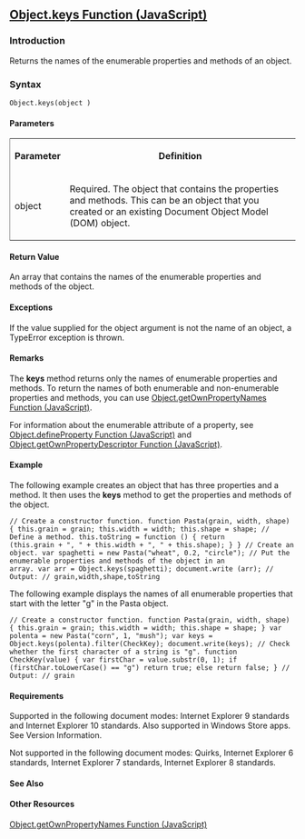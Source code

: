 ## [Object.keys Function (JavaScript)](Object.keys-Function.html)

### Introduction 

 Returns the names of the enumerable properties and methods of an object.

### Syntax 

```
Object.keys(object )
```

#### Parameters 

<div id="parametersSection" class="section" name="collapseableSection" style="">
  <div class="caption"></div>
  <div class="tableSection">
    <table width="50%" cellspacing="2" cellpadding="5" frame="lhs">
      <tr>
        <th>
          <p xmlns:util="util">
            Parameter
          </p>
        </th>
        <th>
          <p xmlns:util="util">
            Definition
          </p>
        </th>
      </tr>
      <tr>
        <td>
          <p xmlns:util="util">
            <span class="parameter" sdata="paramReference">object</span>
          </p>
        </td>
        <td>
          <p xmlns:util="util">
            Required. The object that contains the properties and methods. This can be an object that you created or an existing Document Object Model (DOM) object.
          </p>
        </td>
      </tr>
    </table>
  </div>
</div>

#### Return Value 

<div id="sectionSection0" class="section" name="collapseableSection" style="" expanded="true">
  <p xmlns:util="util">
    An array that contains the names of the enumerable properties and methods of the object.
  </p>
</div>

#### Exceptions 

<div id="ddueExceptionsSection" class="section" name="collapseableSection" style="">
  <p xmlns:util="util">
    If the value supplied for the <span class="parameter" sdata="paramReference">object</span> argument is not the name of an object, a <span sdata="langKeyword" value="TypeError"><span class=
    "keyword">TypeError</span></span> exception is thrown.
  </p>
</div>

#### Remarks 

<div id="languageReferenceRemarksSection" class="section" name="collapseableSection" style="">
  <p xmlns:util="util">
    The <b>keys</b> method returns only the names of enumerable properties and methods. To return the names of both enumerable and non-enumerable properties and methods, you can use <span sdata=
    "link"><a href="59f4b6b1-02be-44b3-a06c-a5ca8f70c3d8.htm">Object.getOwnPropertyNames Function (JavaScript)</a></span>.
  </p>
  <p xmlns:util="util">
    For information about the <span sdata="langKeyword" value="enumerable"><span class="keyword">enumerable</span></span> attribute of a property, see <span sdata="link"><a href=
    "c5d05346-940a-40c2-b12a-e8b25abc8d46.htm">Object.defineProperty Function (JavaScript)</a></span> and <span sdata="link"><a href=
    "8f0e1c90-c4f9-44c4-bf76-726bacecbc14.htm">Object.getOwnPropertyDescriptor Function (JavaScript)</a></span>.
  </p>
  <p xmlns:util="util"></p>
</div>

#### Example 

<p xmlns:util="util">
  The following example creates an object that has three properties and a method. It then uses the <b>keys</b> method to get the properties and methods of the object.
</p>

```
// Create a constructor function. function Pasta(grain, width, shape) { this.grain = grain; this.width = width; this.shape = shape; // Define a method. this.toString = function () { return
(this.grain + ", " + this.width + ", " + this.shape); } } // Create an object. var spaghetti = new Pasta("wheat", 0.2, "circle"); // Put the enumerable properties and methods of the object in an
array. var arr = Object.keys(spaghetti); document.write (arr); // Output: // grain,width,shape,toString
```

<p xmlns:util="util">
  The following example displays the names of all enumerable properties that start with the letter "g" in the Pasta object.
</p>

```
// Create a constructor function. function Pasta(grain, width, shape) { this.grain = grain; this.width = width; this.shape = shape; } var polenta = new Pasta("corn", 1, "mush"); var keys =
Object.keys(polenta).filter(CheckKey); document.write(keys); // Check whether the first character of a string is "g". function CheckKey(value) { var firstChar = value.substr(0, 1); if
(firstChar.toLowerCase() == "g") return true; else return false; } // Output: // grain
```

#### Requirements 

<div id="requirementsTitleSection" class="section" name="collapseableSection" style="">
  <p xmlns:util="util"></p>
  <p>
    Supported in the following document modes: Internet Explorer 9 standards and Internet Explorer 10 standards. Also supported in Windows Store apps. See Version Information.
  </p>
  <p>
    Not supported in the following document modes: Quirks, Internet Explorer 6 standards, Internet Explorer 7 standards, Internet Explorer 8 standards.
  </p>
</div>

#### See Also 

<div id="seeAlsoSection" class="section" name="collapseableSection" style="">
  <h4 class="subHeading">
    Other Resources
  </h4>
  <div class="seeAlsoStyle">
    <span sdata="link" xmlns:util="util"><a href="59f4b6b1-02be-44b3-a06c-a5ca8f70c3d8.htm">Object.getOwnPropertyNames Function (JavaScript)</a></span>
  </div>
</div>

